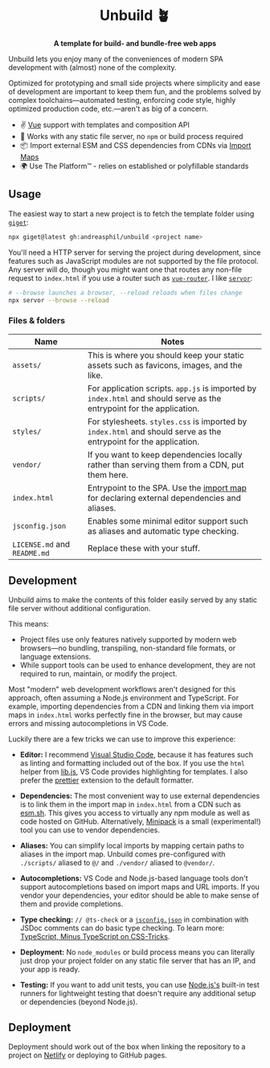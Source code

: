 <h1 align="center">
  Unbuild 🪴
</h1>

<p align="center">
  <strong>A template for build- and bundle-free web apps</strong>
</p>

Unbuild lets you enjoy many of the conveniences of modern SPA development with (almost) none of the complexity.

Optimized for prototyping and small side projects where simplicity and ease of development are important to keep them fun, and the problems solved by complex toolchains—automated testing, enforcing code style, highly optimized production code, etc.—aren't as big of a concern.

- ✌️ [Vue](https://vuejs.org) support with templates and composition API
- 🚀 Works with any static file server, no `npm` or build process required
- 📦 Import external ESM and CSS dependencies from CDNs via [Import Maps](https://github.com/WICG/import-maps)
- 🌍 Use The Platform™ - relies on established or polyfillable standards

## Usage

The easiest way to start a new project is to fetch the template folder using [`giget`](https://github.com/unjs/giget):

```sh
npx giget@latest gh:andreasphil/unbuild <project name>
```

You'll need a HTTP server for serving the project during development, since features such as JavaScript modules are not supported by the file protocol. Any server will do, though you might want one that routes any non-file request to `index.html` if you use a router such as [`vue-router`](https://router.vuejs.org). I like [`servor`](https://github.com/lukejacksonn/servor):

```sh
# --browse launches a browser, --reload reloads when files change
npx servor --browse --reload
```

### Files & folders

| Name                         | Notes                                                                                                                                                                                                   |
| ---------------------------- | ------------------------------------------------------------------------------------------------------------------------------------------------------------------------------------------------------- |
| `assets/`                    | This is where you should keep your static assets such as favicons, images, and the like.                                                                                                                |
| `scripts/`                   | For application scripts. `app.js` is imported by `index.html` and should serve as the entrypoint for the application.                                                                                   |
| `styles/`                    | For stylesheets. `styles.css` is imported by `index.html` and should serve as the entrypoint for the application.                                                                                       |
| `vendor/`                    | If you want to keep dependencies locally rather than serving them from a CDN, put them here.                                                                                                            |
| `index.html`                 | Entrypoint to the SPA. Use the [import map](https://developer.mozilla.org/en-US/docs/Web/JavaScript/Guide/Modules#importing_modules_using_import_maps) for declaring external dependencies and aliases. |
| `jsconfig.json`              | Enables some minimal editor support such as aliases and automatic type checking.                                                                                                                        |
| `LICENSE.md` and `README.md` | Replace these with your stuff.                                                                                                                                                                          |

## Development

Unbuild aims to make the contents of this folder easily served by any static file server without additional configuration.

This means:

- Project files use only features natively supported by modern web browsers—no bundling, transpiling, non-standard file formats, or language extensions.
- While support tools can be used to enhance development, they are not required to run, maintain, or modify the project.

Most "modern" web development workflows aren't designed for this approach, often assuming a Node.js environment and TypeScript. For example, importing dependencies from a CDN and linking them via import maps in `index.html` works perfectly fine in the browser, but may cause errors and missing autocompletions in VS Code.

Luckily there are a few tricks we can use to improve this experience:

- **Editor:** I recommend [Visual Studio Code](https://code.visualstudio.com), because it has features such as linting and formatting included out of the box. If you use the `html` helper from [lib.js](./scripts/lib.js), VS Code provides highlighting for templates. I also prefer the [prettier](https://marketplace.visualstudio.com/items?itemName=esbenp.prettier-vscode) extension to the default formatter.

- **Dependencies:** The most convenient way to use external dependencies is to link them in the import map in `index.html` from a CDN such as [esm.sh](https://esm.sh). This gives you access to virtually any npm module as well as code hosted on GitHub. Alternatively, [Minipack](https://github.com/andreasphil/minipack) is a small (experimental!) tool you can use to vendor dependencies.

- **Aliases:** You can simplify local imports by mapping certain paths to aliases in the import map. Unbuild comes pre-configured with `./scripts/` aliased to `@/` and `./vendor/` aliased to `@vendor/`.

- **Autocompletions:** VS Code and Node.js-based language tools don't support autocompletions based on import maps and URL imports. If you vendor your dependencies, your editor should be able to make sense of them and provide completions.

- **Type checking:** `// @ts-check` or a [`jsconfig.json`](./jsconfig.json) in combination with JSDoc comments can do basic type checking. To learn more: [TypeScript, Minus TypeScript on CSS-Tricks](https://css-tricks.com/typescript-minus-typescript/).

- **Deployment:** No `node_modules` or build process means you can literally just drop your project folder on any static file server that has an IP, and your app is ready.

- **Testing:** If you want to add unit tests, you can use [Node.js's](https://nodejs.org/api/test.html) built-in test runners for lightweight testing that doesn't require any additional setup or dependencies (beyond Node.js).

## Deployment

Deployment should work out of the box when linking the repository to a project on [Netlify](https://netlify.com) or deploying to GitHub pages.
